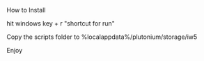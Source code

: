 How to Install

hit windows key + r "shortcut for run"

Copy the scripts folder to %localappdata%/plutonium/storage/iw5

Enjoy
